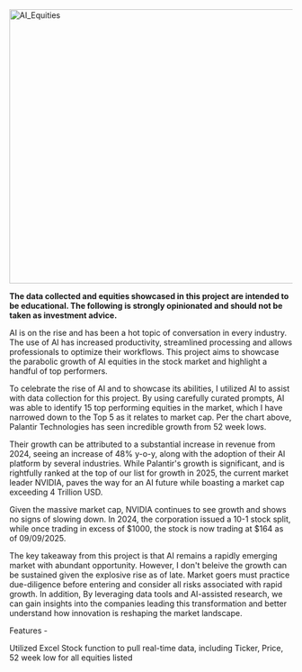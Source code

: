 <img width="1082" height="487" alt="AI_Equities" src="https://github.com/user-attachments/assets/956395b9-68eb-4bac-92fa-5ed3644457b1" />

**The data collected and equities showcased in this project are intended to be educational. The following is strongly opinionated and should not be taken as investment advice.**

AI is on the rise and has been a hot topic of conversation in every industry. The use of AI has increased productivity, streamlined processing and allows professionals to optimize their workflows. This project aims to showcase the parabolic growth of AI equities in the stock market and highlight a handful of top performers. 

To celebrate the rise of AI and to showcase its abilities, I utilized AI to assist with data collection for this project. By using carefully curated prompts, AI was able to identify 15 top performing equities in the market, which I have narrowed down to the Top 5 as it relates to market cap. Per the chart above, Palantir Technologies has seen incredible growth from 52 week lows. 

Their growth can be attributed to a substantial increase in revenue from 2024, seeing an increase of 48% y-o-y, along with the adoption of their AI platform by several industries. While Palantir's growth is significant, and is rightfully ranked at the top of our list for growth in 2025, the current market leader NVIDIA, paves the way for an AI future while boasting a market cap exceeding 4 Trillion USD. 

Given the massive market cap, NVIDIA continues to see growth and shows no signs of slowing down. In 2024, the corporation issued a 10-1 stock split, while once trading in excess of $1000, the stock is now trading at $164 as of 09/09/2025.

The key takeaway from this project is that AI remains a rapidly emerging market with abundant opportunity. However, I don't beleive the growth can be sustained given the explosive rise as of late. Market goers must practice due-diligence before entering and consider all risks associated with rapid growth. In addition, By leveraging data tools and AI-assisted research, we can gain insights into the companies leading this transformation and better understand how innovation is reshaping the market landscape.

Features -

Utilized Excel Stock function to pull real-time data, including Ticker, Price, 52 week low for all equities listed
